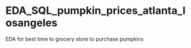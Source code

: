 # EDA_SQL_pumpkin_prices_atlanta_losangeles
EDA for best time to grocery store to purchase pumpkins 
